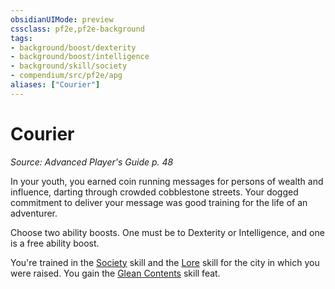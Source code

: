 ```yaml
---
obsidianUIMode: preview
cssclass: pf2e,pf2e-background
tags:
- background/boost/dexterity
- background/boost/intelligence
- background/skill/society
- compendium/src/pf2e/apg
aliases: ["Courier"]
---
```

# Courier
*Source: Advanced Player's Guide p. 48*  

In your youth, you earned coin running messages for persons of wealth and influence, darting through crowded cobblestone streets. Your dogged commitment to deliver your message was good training for the life of an adventurer.

Choose two ability boosts. One must be to Dexterity or Intelligence, and one is a free ability boost.

You're trained in the [Society](skills.md#Society) skill and the [Lore](skills.md#Lore) skill for the city in which you were raised. You gain the [Glean Contents](glean-contents-apg.md) skill feat.